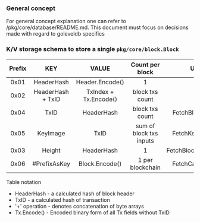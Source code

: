 

 ### General concept
For general concept explanation one can refer to /pkg/core/database/README.md. This document must focus on decisions made with regard to goleveldb specifics


### K/V storage schema to store a single `pkg/core/block.Block`

|    Prefix   | KEY                | VALUE                    | Count per block            |  Used by                 |
| :-----:     | :----------------: | :---------------------:  | :----------------------:   |:----------------------:  |
|  0x01       | HeaderHash         | Header.Encode()          | 1                          | 
|  0x02       | HeaderHash + TxID  | TxIndex + Tx.Encode()    | block txs count            | 
|  0x04       | TxID               | HeaderHash               | block txs count            | FetchBlockTxByHash
|  0x05       | KeyImage           | TxID                     | sum of block txs inputs    | FetchKeyImageExists
|  0x03       | Height             | HeaderHash               | 1                          | FetchBlockHashByHeight
|  0x06       | #PrefixAsKey       | Block.Encode()           | 1 per blockchain           | FetchCandidateBlock


Table notation
- HeaderHash - a calculated hash of block header
- TxID - a calculated hash of transaction
- \'+' operation - denotes concatenation of byte arrays
- Tx.Encode() - Encoded binary form of all Tx fields without TxID